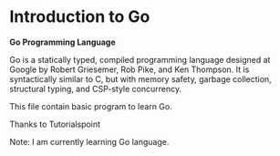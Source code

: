 # Introduction to Go

**Go Programming Language**

Go is a statically typed, compiled programming language designed at Google by Robert Griesemer, Rob Pike, and Ken Thompson. It is syntactically similar to C, but with memory safety, garbage collection, structural typing, and CSP-style concurrency.

This file contain basic program to learn Go. 

Thanks to Tutorialspoint



Note: I am currently learning Go language.

